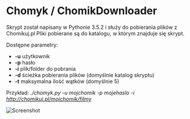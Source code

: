 # Chomyk / ChomikDownloader


Skrypt został napisany w Pythonie 3.5.2 i służy do pobierania plików z Chomikuj.pl
Pliki pobierane są do katalogu, w którym znajduje się skrypt.

Dostępne parametry:  
 * __-u__ użytkownik  
 * __-p__ hasło  
 * __-i__ plik/folder do pobrania  
 * __-d__ ścieżka pobierania plików (domyślnie katalog skryptu)  
 * __-t__ maksymalna ilość wątków (domyślnie 5)  

Przykład: _./chomyk.py -u mojchomik -p mojehaslo -i http://chomikuj.pl/mojchomik/filmy_


![Screenshot](https://raw.githubusercontent.com/blackberrymamba/ChomikDownloader/master/screenshot-001.png)
